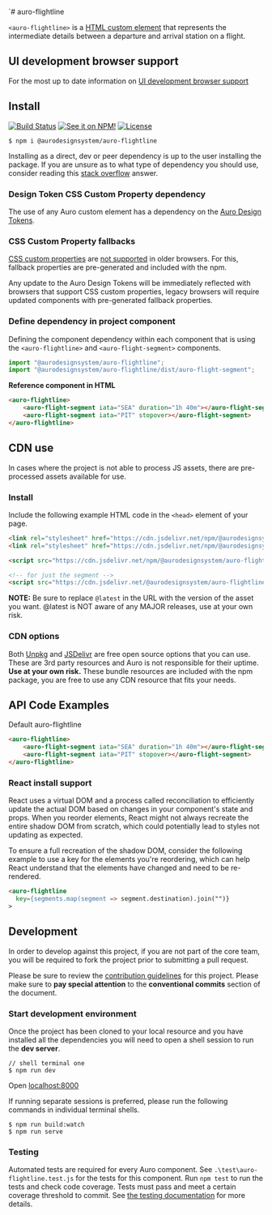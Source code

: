 `# auro-flightline

`<auro-flightline>` is a [HTML custom element](https://developer.mozilla.org/en-US/docs/Web/Web_Components/Using_custom_elements) that represents the intermediate details between a departure and arrival station on a flight.

## UI development browser support

For the most up to date information on [UI development browser support](https://auro.alaskaair.com/support/browsersSupport)

## Install

[![Build Status](https://img.shields.io/github/actions/workflow/status/AlaskaAirlines/auro-flightline/testPublish.yml?branch=main&style=for-the-badge)](https://github.com/AlaskaAirlines/auro-flightline/actions/workflows/testPublish.yml)
[![See it on NPM!](https://img.shields.io/npm/v/@aurodesignsystem/auro-flightline?style=for-the-badge&color=orange)](https://www.npmjs.com/package/@aurodesignsystem/auro-flightline)
[![License](https://img.shields.io/npm/l/@aurodesignsystem/auro-flightline?color=blue&style=for-the-badge)](https://www.apache.org/licenses/LICENSE-2.0)

```shell
$ npm i @aurodesignsystem/auro-flightline
```

Installing as a direct, dev or peer dependency is up to the user installing the package. If you are unsure as to what type of dependency you should use, consider reading this [stack overflow](https://stackoverflow.com/questions/18875674/whats-the-difference-between-dependencies-devdependencies-and-peerdependencies) answer.

### Design Token CSS Custom Property dependency

The use of any Auro custom element has a dependency on the [Auro Design Tokens](https://auro.alaskaair.com/getting-started/developers/design-tokens).

### CSS Custom Property fallbacks

[CSS custom properties](https://developer.mozilla.org/en-US/docs/Web/CSS/Using_CSS_custom_properties) are [not supported](https://auro.alaskaair.com/support/custom-properties) in older browsers. For this, fallback properties are pre-generated and included with the npm.

Any update to the Auro Design Tokens will be immediately reflected with browsers that support CSS custom properties, legacy browsers will require updated components with pre-generated fallback properties.

### Define dependency in project component

Defining the component dependency within each component that is using the `<auro-flightline>` and `<auro-flight-segment>` components.

```javascript
import "@aurodesignsystem/auro-flightline";
import "@aurodesignsystem/auro-flightline/dist/auro-flight-segment";
```

**Reference component in HTML**

```html
<auro-flightline>
    <auro-flight-segment iata="SEA" duration="1h 40m"></auro-flight-segment>
    <auro-flight-segment iata="PIT" stopover></auro-flight-segment>
</auro-flightline>
```

## CDN use

In cases where the project is not able to process JS assets, there are pre-processed assets available for use.

### Install

Include the following example HTML code in the `<head>` element of your page.

```html
<link rel="stylesheet" href="https://cdn.jsdelivr.net/npm/@aurodesignsystem/design-tokens@latest/dist/tokens/CSSCustomProperties.css" />
<link rel="stylesheet" href="https://cdn.jsdelivr.net/npm/@aurodesignsystem/webcorestylesheets@latest/dist/bundled/essentials.css" />

<script src="https://cdn.jsdelivr.net/npm/@aurodesignsystem/auro-flightline@latest/dist/auro-flightline__bundled.js" type="module"></script>

<!-- for just the segment -->
<script src="https://cdn.jsdelivr.net/@aurodesignsystem/auro-flightline@latest/dist/auro-flight-segment__bundled.js" type="module"></script>
```

**NOTE:** Be sure to replace `@latest` in the URL with the version of the asset you want. @latest is NOT aware of any MAJOR releases, use at your own risk.

### CDN options

Both [Unpkg](https://www.unpkg.com/) and [JSDelivr](https://www.jsdelivr.com/) are free open source options that you can use. These are 3rd party resources and Auro is not responsible for their uptime. **Use at your own risk.** These bundle resources are included with the npm package, you are free to use any CDN resource that fits your needs.

## API Code Examples

Default auro-flightline

```html
<auro-flightline>
    <auro-flight-segment iata="SEA" duration="1h 40m"></auro-flight-segment>
    <auro-flight-segment iata="PIT" stopover></auro-flight-segment>
</auro-flightline>
```

### React install support

React uses a virtual DOM and a process called reconciliation to efficiently update the actual DOM based on changes in your component's state and props. When you reorder elements, React might not always recreate the entire shadow DOM from scratch, which could potentially lead to styles not updating as expected.

To ensure a full recreation of the shadow DOM, consider the following example to use a key for the elements you're reordering, which can help React understand that the elements have changed and need to be re-rendered.

```html
<auro-flightline
  key={segments.map(segment => segment.destination).join("")}
>
```

## Development

In order to develop against this project, if you are not part of the core team, you will be required to fork the project prior to submitting a pull request.

Please be sure to review the [contribution guidelines](https://auro.alaskaair.com/getting-started/developers/contributing) for this project. Please make sure to **pay special attention** to the **conventional commits** section of the document.

### Start development environment

Once the project has been cloned to your local resource and you have installed all the dependencies you will need to open a shell session to run the **dev server**.

```shell
// shell terminal one
$ npm run dev
```

Open [localhost:8000](http://localhost:8000/)

If running separate sessions is preferred, please run the following commands in individual terminal shells.

```shell
$ npm run build:watch
$ npm run serve
```

### Testing
Automated tests are required for every Auro component. See `.\test\auro-flightline.test.js` for the tests for this component. Run `npm test` to run the tests and check code coverage. Tests must pass and meet a certain coverage threshold to commit. See [the testing documentation](https://auro.alaskaair.com/support/tests) for more details.
